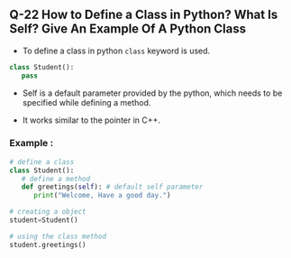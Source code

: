 ## Q-22 How to Define a Class in Python? What Is Self? Give An Example Of A Python Class

- To define a class in python `class` keyword is used.

```python
class Student():
   pass
```

- Self is a default parameter provided by the python, which needs to be specified while defining a method.

- It works similar to the pointer in C++.

### Example :

```python
# define a class
class Student():
   # define a method
   def greetings(self): # default self parameter
      print("Welcome, Have a good day.")

# creating a object
student=Student()

# using the class method
student.greetings()
```